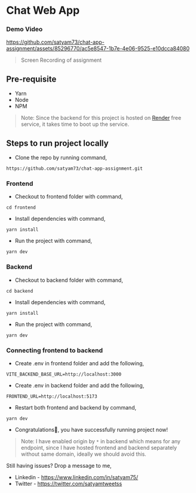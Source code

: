 # Chat Web App

### Demo Video 


https://github.com/satyam73/chat-app-assignment/assets/85296770/ac5e8547-1b7e-4e06-9525-e10dcca84080
> Screen Recording of assignment

## Pre-requisite

- Yarn
- Node
- NPM

> Note: Since the backend for this project is hosted on [Render](https://render.com/) free service, it takes time to boot up the service. 

## Steps to run project locally
- Clone the repo by running command,
```
https://github.com/satyam73/chat-app-assignment.git
```

### Frontend

- Checkout to frontend folder with command,
```
cd frontend
```
- Install dependencies with command,
```
yarn install
```
- Run the project with command,
```
yarn dev
```

### Backend

- Checkout to backend folder with command,
```
cd backend
```
- Install dependencies with command,
```
yarn install
```
- Run the project with command,
```
yarn dev
```

### Connecting frontend to backend

- Create .env in frontend folder and add the following,
```
VITE_BACKEND_BASE_URL=http://localhost:3000
```
- Create .env in backend folder and add the following,
```
FRONTEND_URL=http://localhost:5173
```
- Restart both frontend and backend by command,
```
yarn dev
```
- Congratulations🥳, you have successfully running project now!

> Note: I have enabled origin by `*` in backend which means for any endpoint, since I have hosted frontend and backend separately without same domain, ideally we should avoid this. 

Still having issues?
Drop a message to me,

- Linkedin - https://www.linkedin.com/in/satyam75/
- Twitter - https://twitter.com/satyamtweetss
